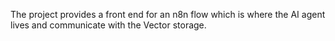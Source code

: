 The project provides a front end for an n8n flow which is where the AI agent lives and communicate with the Vector storage. 
